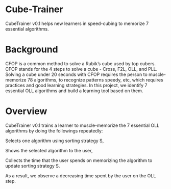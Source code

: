 # Cube-Trainer
CubeTrainer v0.1 helps new learners in speed-cubing to memorize 7 essential algorithms.
# Background

CFOP is a common method to solve a Rubik’s cube used by top cubers. CFOP stands for the 4 steps to solve a cube - Cross, F2L, OLL, and PLL. Solving a cube under 20 seconds with CFOP requires the person to muscle-memorize 78 algorithms, to recognize patterns speedy, etc, which requires practices and good learning strategies. In this project, we identify 7 essential OLL algorithms and build a learning tool based on them.
# Overview

CubeTrainer v0.1 trains a learner to muscle-memorize the 7 essential OLL algorithms by doing the followings repeatedly:

Selects one algorithm using sorting strategy S,

Shows the selected algorithm to the user, 

Collects the time that the user spends on memorizing the algorithm to update sorting strategy S.

As a result, we observe a decreasing time spent by the user on the OLL step.
